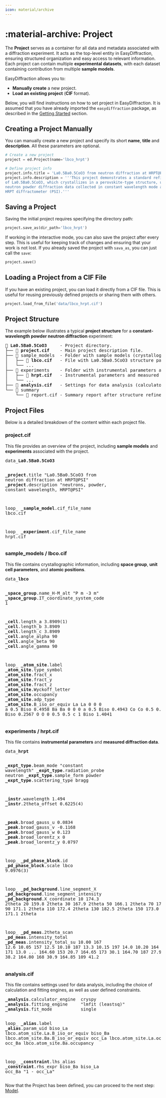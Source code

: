 ```yaml
---
icon: material/archive
---
```


# :material-archive: Project

The **Project** serves as a container for all data and metadata associated with
a diffraction experiment. It acts as the top-level entity in EasyDiffraction,
ensuring structured organization and easy access to relevant information. Each
project can contain multiple **experimental datasets**, with each dataset
containing contribution from multiple **sample models**.

EasyDiffraction allows you to:

- **Manually create** a new project.
- **Load an existing project** (**CIF** format).

Below, you will find instructions on how to set project in EasyDiffraction. 
It is assumed that you have already imported the `easydiffraction` package, as 
described in the [Getting Started](../getting-started.md) section.

## Creating a Project Manually

You can manually create a new project and specify its short **name**, **title** 
and **description**. All these parameters are optional.

```python
# Create a new project
project = ed.Project(name='lbco_hrpt')

# Define project info
project.info.title = 'La0.5Ba0.5CoO3 from neutron diffraction at HRPT@PSI'
project.info.description = '''This project demonstrates a standard refinement 
of La0.5Ba0.5CoO3, which crystallizes in a perovskite-type structure, using 
neutron powder diffraction data collected in constant wavelength mode at the 
HRPT diffractometer (PSI).'''
```

## Saving a Project

Saving the initial project requires specifying the directory path:

```python
project.save_as(dir_path='lbco_hrpt')
```

If working in the interactive mode, you can also save the project after every
step. This is useful for keeping track of changes and ensuring that your work
is not lost. If you already saved the project with `sava_as`, you can just call 
the `save`:

```python
project.save()
```

## Loading a Project from a CIF File

If you have an existing project, you can load it directly from a CIF file. This
is useful for reusing previously defined projects or sharing them with others.

```python
project.load_from_file('data/lbco_hrpt.cif')
```

## Project Structure

The example below illustrates a typical **project structure** for a
**constant-wavelength powder neutron diffraction** experiment:

<!-- prettier-ignore-start -->

<div class="cif">
<pre>
📁 <span class="red"><b>La0.5Ba0.5CoO3</b></span>     - Project directory.
├── 📄 <span class="orange"><b>project.cif</b></span>    - Main project description file.
├── 📁 sample_models  - Folder with sample models (crystallographic structures).
│   ├── 📄 <span class="orange"><b>lbco.cif</b></span>   - File with La0.5Ba0.5CoO3 structure parameters.
│   └── ...
├── 📁 experiments    - Folder with instrumental parameters and measured data.
│   ├── 📄 <span class="orange"><b>hrpt.cif</b></span>   - Instrumental parameters and measured data from HRPT@PSI.
│   └── ...
├── 📄 <span class="orange"><b>analysis.cif</b></span>   - Settings for data analysis (calculator, minimizer, etc.).
└── 📁 summary
    └── 📄 report.cif - Summary report after structure refinement.
</pre>
</div>

<!-- prettier-ignore-end -->

## Project Files

Below is a detailed breakdown of the content within each project file.

### <span class="orange">project.cif</span>

This file provides an overview of the project, including **sample models** and
**experiments** associated with the project.

<!-- prettier-ignore-start -->

<div class="cif">
<pre>
data_<span class="red"><b>La0.5Ba0.5CoO3</b></span>

<span class="blue"><b>_project</b>.title</span>       "La0.5Ba0.5CoO3 from neutron diffraction at HRPT@PSI"
<span class="blue"><b>_project</b>.description</span> "neutrons, powder, constant wavelength, HRPT@PSI"

loop_
<span class="green"><b>_sample_model</b>.cif_file_name</span>
lbco.cif

loop_
<span class="green"><b>_experiment</b>.cif_file_name</span>
hrpt.cif
</pre>
</div>

<!-- prettier-ignore-end -->

### sample_models / <span class="orange">lbco.cif</span>

This file contains crystallographic information, including **space group**,
**unit cell parameters**, and **atomic positions**.

<!-- prettier-ignore-start -->

<div class="cif">
<pre>
data_<span class="red"><b>lbco</b></span>

<span class="blue"><b>_space_group</b>.name_H-M_alt</span>              "P m -3 m"
<span class="blue"><b>_space_group</b>.IT_coordinate_system_code</span> 1

<span class="blue"><b>_cell</b>.length_a</span>      3.8909(1)
<span class="blue"><b>_cell</b>.length_b</span>      3.8909
<span class="blue"><b>_cell</b>.length_c</span>      3.8909
<span class="blue"><b>_cell</b>.angle_alpha</span>  90
<span class="blue"><b>_cell</b>.angle_beta</span>   90
<span class="blue"><b>_cell</b>.angle_gamma</span>  90

loop_
<span class="green"><b>_atom_site</b>.label</span>
<span class="green"><b>_atom_site</b>.type_symbol</span>
<span class="green"><b>_atom_site</b>.fract_x</span>
<span class="green"><b>_atom_site</b>.fract_y</span>
<span class="green"><b>_atom_site</b>.fract_z</span>
<span class="green"><b>_atom_site</b>.Wyckoff_letter</span>
<span class="green"><b>_atom_site</b>.occupancy</span>
<span class="green"><b>_atom_site</b>.adp_type</span>
<span class="green"><b>_atom_site</b>.B_iso_or_equiv</span>
La La   0   0   0     a   0.5  Biso 0.4958
Ba Ba   0   0   0     a   0.5  Biso 0.4943
Co Co   0.5 0.5 0.5   b   1    Biso 0.2567
O  O    0   0.5 0.5   c   1    Biso 1.4041
</pre>
</div>

<!-- prettier-ignore-end -->

### experiments / <span class="orange">hrpt.cif</span>

This file contains **instrumental parameters** and
**measured diffraction data**.

<!-- prettier-ignore-start -->

<div class="cif">
<pre>
data_<span class="red"><b>hrpt</b></span>

<span class="blue"><b>_expt_type</b>.beam_mode</span>        "constant wavelength"
<span class="blue"><b>_expt_type</b>.radiation_probe</span>  neutron
<span class="blue"><b>_expt_type</b>.sample_form</span>      powder
<span class="blue"><b>_expt_type</b>.scattering_type</span>  bragg

<span class="blue"><b>_instr</b>.wavelength</span>    1.494
<span class="blue"><b>_instr</b>.2theta_offset</span> 0.6225(4)

<span class="blue"><b>_peak</b>.broad_gauss_u</span>    0.0834
<span class="blue"><b>_peak</b>.broad_gauss_v</span>   -0.1168
<span class="blue"><b>_peak</b>.broad_gauss_w</span>    0.123
<span class="blue"><b>_peak</b>.broad_lorentz_x</span>  0
<span class="blue"><b>_peak</b>.broad_lorentz_y</span>  0.0797

loop_
<span class="green"><b>_pd_phase_block</b>.id</span>
<span class="green"><b>_pd_phase_block</b>.scale</span>
lbco 9.0976(3)

loop_
<span class="green"><b>_pd_background</b>.line_segment_X</span>
<span class="green"><b>_pd_background</b>.line_segment_intensity</span>
<span class="green"><b>_pd_background</b>.X_coordinate</span>
 10  174.3  2theta
 20  159.8  2theta
 30  167.9  2theta
 50  166.1  2theta
 70  172.3  2theta
 90  171.1  2theta
110  172.4  2theta
130  182.5  2theta
150  173.0  2theta
165  171.1  2theta

loop_
<span class="green"><b>_pd_meas</b>.2theta_scan</span>
<span class="green"><b>_pd_meas</b>.intensity_total</span>
<span class="green"><b>_pd_meas</b>.intensity_total_su</span>
 10.00  167  12.6
 10.05  157  12.5
 10.10  187  13.3
 10.15  197  14.0
 10.20  164  12.5
 10.25  171  13.0
...
164.60  153  20.7
164.65  173  30.1
164.70  187  27.9
164.75  175  38.2
164.80  168  30.9
164.85  109  41.2
</pre>
</div>

<!-- prettier-ignore-end -->


### <span class="orange">analysis.cif</span>

This file contains settings used for data analysis, including the choice of
calculation and fitting engines, as well as user defined constraints.

<!-- prettier-ignore-start -->

<div class="cif">
<pre>
<span class="blue"><b>_analysis</b>.calculator_engine</span>  cryspy
<span class="blue"><b>_analysis</b>.fitting_engine</span>     "lmfit (leastsq)"
<span class="blue"><b>_analysis</b>.fit_mode</span>           single

loop_
<span class="green"><b>_alias</b>.label</span>
<span class="green"><b>_alias</b>.param_uid</span>
biso_La  lbco.atom_site.La.B_iso_or_equiv
biso_Ba  lbco.atom_site.Ba.B_iso_or_equiv
occ_La   lbco.atom_site.La.occupancy
occ_Ba   lbco.atom_site.Ba.occupancy

loop_
<span class="green"><b>_constraint</b>.lhs_alias</span>
<span class="green"><b>_constraint</b>.rhs_expr</span>
biso_Ba  biso_La
occ_Ba   "1 - occ_La"
</pre>
</div>

<!-- prettier-ignore-end -->



Now that the Project has been defined, you can proceed to the next step:
[Model](model.md).
